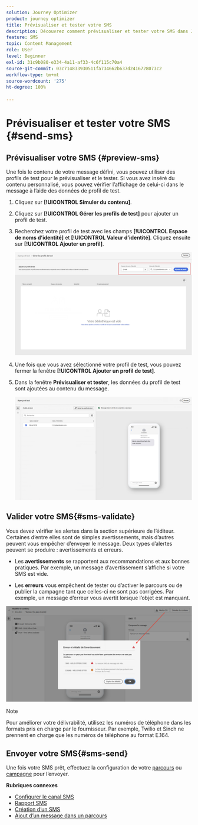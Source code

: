 ```yaml
---
solution: Journey Optimizer
product: journey optimizer
title: Prévisualiser et tester votre SMS
description: Découvrez comment prévisualiser et tester votre SMS dans Journey Optimizer.
feature: SMS
topic: Content Management
role: User
level: Beginner
exl-id: 31c9b080-e334-4a11-af33-4c6f115c70a4
source-git-commit: 03c714833930511fa734662b637d2416728073c2
workflow-type: tm+mt
source-wordcount: '275'
ht-degree: 100%

---
```


# Prévisualiser et tester votre SMS {#send-sms}

## Prévisualiser votre SMS {#preview-sms}

Une fois le contenu de votre message défini, vous pouvez utiliser des profils de test pour le prévisualiser et le tester. Si vous avez inséré du contenu personnalisé, vous pouvez vérifier l’affichage de celui-ci dans le message à l’aide des données de profil de test.

1. Cliquez sur **[!UICONTROL Simuler du contenu]**.

1. Cliquez sur **[!UICONTROL Gérer les profils de test]** pour ajouter un profil de test.

1. Recherchez votre profil de test avec les champs **[!UICONTROL Espace de noms d’identité]** et **[!UICONTROL Valeur d’identité]**. Cliquez ensuite sur **[!UICONTROL Ajouter un profil]**.

   ![](assets/sms_preview_3.png)

1. Une fois que vous avez sélectionné votre profil de test, vous pouvez fermer la fenêtre **[!UICONTROL Ajouter un profil de test]**.

1. Dans la fenêtre **Prévisualiser et tester**, les données du profil de test sont ajoutées au contenu du message.

   ![](assets/sms_preview_2.png)


## Valider votre SMS{#sms-validate}

Vous devez vérifier les alertes dans la section supérieure de l’éditeur. Certaines d’entre elles sont de simples avertissements, mais d’autres peuvent vous empêcher d’envoyer le message. Deux types d’alertes peuvent se produire : avertissements et erreurs.

* Les **avertissements** se rapportent aux recommandations et aux bonnes pratiques. Par exemple, un message d’avertissement s’affiche si votre SMS est vide.

* Les **erreurs** vous empêchent de tester ou d’activer le parcours ou de publier la campagne tant que celles-ci ne sont pas corrigées. Par exemple, un message d’erreur vous avertit lorsque l’objet est manquant.

![](assets/sms-alert-button.png)

>[!NOTE]
>
> Pour améliorer votre délivrabilité, utilisez les numéros de téléphone dans les formats pris en charge par le fournisseur. Par exemple, Twilio et Sinch ne prennent en charge que les numéros de téléphone au format E.164.

## Envoyer votre SMS{#sms-send}

Une fois votre SMS prêt, effectuez la configuration de votre [parcours](../building-journeys/journey-gs.md) ou [campagne](../campaigns/create-campaign.md) pour l’envoyer.

**Rubriques connexes**

* [Configurer le canal SMS](sms-configuration.md)
* [Rapport SMS](../reports/journey-global-report.md#sms-global)
* [Création d’un SMS](create-sms.md)
* [Ajout dʼun message dans un parcours](../building-journeys/journeys-message.md)
